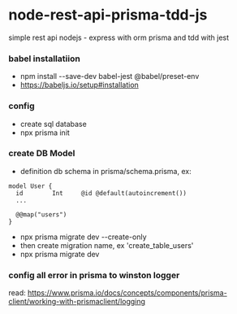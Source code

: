 # node-rest-api-prisma-tdd-js
simple rest api nodejs - express with orm prisma and tdd with jest

### babel installatiion
- npm install --save-dev babel-jest @babel/preset-env
- https://babeljs.io/setup#installation

### config
- create sql database
- npx prisma init

### create DB Model
- definition db schema in prisma/schema.prisma, ex:
```
model User {
  id        Int     @id @default(autoincrement())
  ...

  @@map("users")
}
```
- npx prisma migrate dev --create-only
- then create migration name, ex 'create_table_users'
- npx prisma migrate dev

### config all error in prisma to winston logger
read: https://www.prisma.io/docs/concepts/components/prisma-client/working-with-prismaclient/logging
